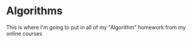 Algorithms
==========

This is where I'm going to put in all of my "Algorithm" homework from my online courses
